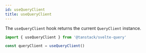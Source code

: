 ```yaml
---
id: useQueryClient
title: useQueryClient
---
```


The `useQueryClient` hook returns the current `QueryClient` instance.

```js
import { useQueryClient } from '@tanstack/svelte-query'

const queryClient = useQueryClient()
```
